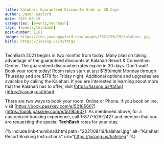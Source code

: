 ```yaml
---
title: Kalahari Guaranteed Discounts Ends in 30 Days
author: Jason Gaylord
date: 2021-08-19
categories: [events,techbash]
tags: [events,techbash]
post-number: 1161
image: https://cdn.jasongaylord.com/images/2021/08/19/kalahari.jpg
bitly: https://jasong.us/3yTXtg2
---
```


TechBash 2021 begins in two months from today. Many plan on taking advantage of the guaranteed discounts at Kalahari Resort & Convention Center. The guaranteed discounted rates expire in 30 days. Don't wait! Book your room today! Room rates start at just $159/night Monday through Thursday and are $179 for Friday night. Additional options and upgrades are available by calling the Kalahari. If you are interested in learning about more that the Kalahari has to offer, visit [https://jasong.us/tbfaq](https://jasong.us/tbfaq).

There are two ways to book your room: Online or Phone. If you book online, visit [https://book.passkey.com/e/50185607](https://book.passkey.com/e/50185607). As mentioned above, for a customized booking experience, call 1-877-525-2427 and mention that you are requesting the special **TechBash** rates for your stay. 

{% include link-thumbnail.html path="2021/08/19/kalahari.jpg" alt="Kalahari Resort Booking Instructions" url="https://jasong.us/hotelreg" %}